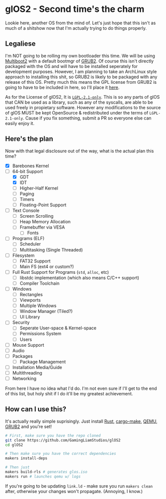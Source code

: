 # glOS2 - Second time's the charm

Lookie here, another OS from the mind of. Let's just hope that this isn't as much of a shitshow now that I'm actually trying to do things properly.

## Legaliese

I'm NOT going to be rolling my own bootloader this time. We will be using [Multiboot2](https://www.gnu.org/software/grub/manual/multiboot2/multiboot.html) with a default bootmgr of [GRUB2](https://www.gnu.org/software/grub/index.html). Of course this isn't directly packaged with the OS and will have to be installed seperately for development purposes. However, I am planning to take an ArchLinux style approach to installing this shit, so GRUB2 is likely to be packaged with any release of this OS. Pretty much this means the GPL license from GRUB2 is going to have to be included in here, so I'll place it [here](LICENSES/GPL-3_0).

As for the License of glOS2, It is [`LGPL-2.1-only`](https://spdx.org/licenses/LGPL-2.1-only.html). This is so any parts of glOS that CAN be used as a library, such as any of the syscalls, are able to be used freely in propietary software. However any modifications to the source of glOS MUST be kept OpenSource & redistributed under the terms of `LGPL-2.1-only`. Cause if you fix something, submit a PR so everyone else can easily enjoy it.

## Here's the plan

Now with that legal disclosure out of the way, what is the actual plan this time?

- [x] Barebones Kernel
- [ ] 64-bit Support
  - [x] GDT
  - [x] IDT
  - [ ] Higher-Half Kernel
  - [ ] Paging
  - [ ] Timers
  - [ ] Floating-Point Support
- [ ] Text Console
  - [ ] Screen Scrolling
  - [ ] Heap Memory Allocation
  - [ ] Framebuffer via VESA
    - [ ] Fonts
- [ ] Programs (ELF)
  - [ ] Scheduler
  - [ ] Multitasking (Single Threaded)
- [ ] Filesystem
  - [ ] FAT32 Support
  - [ ] Main FS (ext4 or custom?)
- [ ] Full Rust Support for Programs (`std`, `alloc`, etc)
  - [ ] libstdc implementation (which also means C/C++ support)
  - [ ] Compiler Toolchain
- [ ] Windows
  - [ ] Rectangles
  - [ ] Viewports
  - [ ] Multiple Windows
  - [ ] Window Manager (Tiled?)
  - [ ] UI Library
- [ ] Security
  - [ ] Seperate User-space & Kernel-space
  - [ ] Permissions System
  - [ ] Users
- [ ] Mouse Support
- [ ] Audio
- [ ] Packages
  - [ ] Package Management
- [ ] Installation Media/Guide
- [ ] Multithreading
- [ ] Networking

From here I have no idea what I'd do. I'm not even sure if I'll get to the end of this list, but holy shit if I do it'll be my greatest achievement.

## How can I use this?

It's actually really simple suprisingly. Just install [Rust](https://www.rust-lang.org/), [cargo-make](https://sagiegurari.github.io/cargo-make/), [QEMU](https://www.qemu.org/), [GRUB2](https://www.gnu.org/software/grub/index.html) and you're set!

```sh
# First, make sure you have the repo cloned
git clone https://github.com/GamingLiamStudios/glOS2
cd glOS2

# Then make sure you have the correct dependencies
makers install-deps

# Then just
makers build-rls # generates glos.iso
makers run # launches qemu w/ logs
```

If you're going to be updating `link.ld` - make sure you run `makers clean` after, otherwise your changes won't propagate. (Annoying, I know.)
